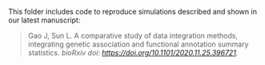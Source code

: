 This folder includes code to reproduce simulations described and shown in our latest manuscript: 

> Gao J, Sun L. A comparative study of data integration methods, integrating genetic association and functional annotation summary statistics. *bioRxiv doi: https://doi.org/10.1101/2020.11.25.396721.*
